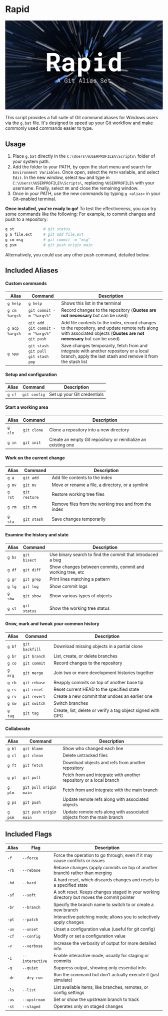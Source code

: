 # Rapid
![](rapid.png)

This script provides a full suite of Git command aliases for Windows users via the `g.bat` file. It's designed to speed up your Git workflow and make commonly used commands easier to type.

## Usage
1. Place `g.bat` directly in the `C:\Users\%USERPROFILE%\Scripts\` folder of your system path.
2. Add the folder to your PATH, by open the start menu and search for `Environment Variables`. Once open, select the `PATH` variable, and select `Edit`. In the new window, select `New` and type in `C:\Users\%USERPROFILE%\Scripts\`, replacing `%USERPROFILE%` with your username. Finally, select `OK` and close the remaining window.
3. Once in your PATH, use the new commands by typing `g <alias>` in your Git-enabled terminal.

**Once installed, you're ready to go!** To test the effectiveness, you can try some commands like the following:
For example, to commit changes and push to a repository:
```bash
g st             # git status
g a file.ext     # git add file.ext
g cm msg         # git commit -m "msg"
g psm            # git push origin main
```
Alternatively, you could use any other push command, detailed below.

## Included Aliases
#### Custom commands
| Alias | Command | Description |
| -------- | -------- | -------- |
|`g help`|`g help`|Shows this list in the terminal|
|`g cm %args%`|`git commit -m "%args%"`|Record changes to the repository (**Quotes are not necessary** but can be used)|
|`g acp %args%`|`git add .`<br>`git commit -m "%args%"`<br>`git push`|Add file contents to the index, record changes to the repository, and update remote refs along with associated objects (**Quotes are not necessary** but can be used)|
|`g spp`|`git stash`<br>`git pull`<br>`git stash pop`|Save changes temporarily, fetch from and integrate with another repository or a local branch, apply the last stash and remove it from the stash list|
#### Setup and configuration
| Alias | Command | Description |
| -------- | -------- | -------- |
|`g cf`|`git config`|Set up your Git credentials|
#### Start a working area
| Alias | Command | Description |
| -------- | -------- | -------- |
|`g cln`|`git clone`|Clone a repository into a new directory|
|`g in`|`git init`|Create an empty Git repository or reinitialize an existing one|
#### Work on the current change
| Alias | Command | Description |
| -------- | -------- | -------- |
|`g a`|`git add`|Add file contents to the index|
|`g mv`|`git mv`|Move or rename a file, a directory, or a symlink|
|`g rst`|`git restore`|Restore working tree files|
|`g rm`|`git rm`|Remove files from the working tree and from the index|
|`g sta`|`git stash`|Save changes temporarily|
#### Examine the history and state
| Alias | Command | Description |
| -------- | -------- | -------- |
|`g bs`|`git bisect`|Use binary search to find the commit that introduced a bug|
|`g df`|`git diff`|Show changes between commits, commit and working tree, etc|
|`g gr`|`git grep`|Print lines matching a pattern|
|`g lg`|`git log`|Show commit logs|
|`g shw`|`git show`|Show various types of objects|
|`g st`|`git status`|Show the working tree status|
#### Grow, mark and tweak your common history
| Alias | Command | Description |
| -------- | -------- | -------- |
|`g bf`|`git backfill`|Download missing objects in a partial clone|
|`g br`|`git branch`|List, create, or delete branches|
|`g co`|`git commit`|Record changes to the repository|
|`g mrg`|`git merge`|Join two or more development histories together|
|`g rb`|`git rebase`|Reapply commits on top of another base tip|
|`g rs`|`git reset`|Reset current HEAD to the specified state|
|`g rv`|`git revert`|Create a new commit that undoes an earlier one|
|`g sw`|`git switch`|Switch branches|
|`g tag`|`git tag`|Create, list, delete or verify a tag object signed with GPG|
#### Collaborate
| Alias | Command | Description |
| -------- | -------- | -------- |
|`g bl`|`git blame`|Show who changed each line|
|`g cl`|`git clean`|Delete untracked files|
|`g ft`|`git fetch`|Download objects and refs from another repository|
|`g pl`|`git pull`|Fetch from and integrate with another repository or a local branch|
|`g plm`|`git pull origin main`|Fetch from and integrate with the main branch|
|`g ps`|`git push`|Update remote refs along with associated objects|
|`g psm`|`git push origin main`|Update remote refs along with associated objects from the main branch|

## Included Flags
| Alias | Flag | Description |
| -------- | -------- | -------- |
|`-f`|`--force`|Force the operation to go through, even if it may cause conflicts or issues|
|`-rb`|`--rebase`|Rebase changes (apply commits on top of another branch) rather than merging|
|`-hd`|`--hard`|A hard reset, which discards changes and resets to a specified state|
|`-sf`|`--soft`|A soft reset. Keeps changes staged in your working directory but moves the commit pointer|
|`-br`|`--branch`|Specify the branch name to switch to or create a new branch|
|`-pt`|`--patch`|Interactive patching mode; allows you to selectively apply changes|
|`-un`|`--unset`|Unset a configuration value (useful for git config)|
|`-cf`|`--config`|Modify or set a configuration value|
|`-v`|`--verbose`|Increase the verbosity of output for more detailed info|
|`-i`|`--interactive`|Enable interactive mode, usually for staging or commits|
|`-q`|`--quiet`|Suppress output, showing only essential info.|
|`-dr`|`--dry-run`|Run the command but don’t actually execute it (just simulate)|
|`-ls`|`--list`|List available items, like branches, remotes, or config settings|
|`-us`|`--upstream`|Set or show the upstream branch to track|
|`-st`|`--staged`|Operates only on staged changes|